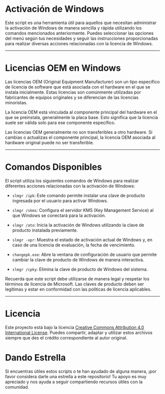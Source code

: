 # Activación de Windows

Este script es una herramienta útil para aquellos que necesitan administrar la activación de Windows de manera sencilla y rápida utilizando los comandos mencionados anteriormente. Puedes seleccionar las opciones del menú según tus necesidades y seguir las instrucciones proporcionadas para realizar diversas acciones relacionadas con la licencia de Windows.

---

# Licencias OEM en Windows

Las licencias OEM (Original Equipment Manufacturer) son un tipo específico de licencia de software que está asociada con el hardware en el que se instala inicialmente. Estas licencias son comúnmente utilizadas por fabricantes de equipos originales y se diferencian de las licencias minoristas.

La licencia OEM está vinculada al componente principal del hardware en el que se preinstala, generalmente la placa base. Esto significa que la licencia suele ser válida solo para ese componente específico.

Las licencias OEM generalmente no son transferibles a otro hardware. Si cambias o actualizas el componente principal, la licencia OEM asociada al hardware original puede no ser transferible.

---

# Comandos Disponibles

El script utiliza los siguientes comandos de Windows para realizar diferentes acciones relacionadas con la activación de Windows:

- ````slmgr /ipk````: Este comando permite instalar una clave de producto ingresada por el usuario para activar Windows.

- ````slmgr /skms````: Configura el servidor KMS (Key Management Service) al que Windows se conectará para la activación.

- ````slmgr /ato````: Inicia la activación de Windows utilizando la clave de producto instalada previamente.

- ````slmgr -xpr````: Muestra el estado de activación actual de Windows y, en caso de una licencia de evaluación, la fecha de vencimiento.

- ````changepk.exe````: Abre la ventana de configuración de usuario que permite cambiar la clave de producto de Windows de manera interactiva.

- ````slmgr /cpky````: Elimina la clave de producto de Windows del sistema.

Recuerda que este script debe utilizarse de manera legal y respetar los términos de licencia de Microsoft. Las claves de producto deben ser legítimas y estar en conformidad con las políticas de licencia aplicables.

---

# Licencia
Este proyecto está bajo la licencia [Creative Commons Attribution 4.0 International License](https://creativecommons.org/licenses/by/4.0/). Puedes compartir, adaptar y utilizar estos archivos siempre que des el crédito correspondiente al autor original.

# Dando Estrella
Si encuentras útiles estos scripts o te han ayudado de alguna manera, ¡por favor considera darle una estrella a este repositorio! Tu apoyo es muy apreciado y nos ayuda a seguir compartiendo recursos útiles con la comunidad.
